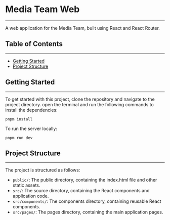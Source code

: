 # Media Team Web
---

A web application for the Media Team, built using React and React Router.

## Table of Contents
---

* [Getting Started](#getting-started)
* [Project Structure](#project-structure)


## Getting Started
---

To get started with this project, clone the repository and navigate to the project directory. open the terminal and run the following commands to install the dependencies:

```
pnpm install
```

To run the server locally: 

```
pnpm run dev
```

## Project Structure
---

The project is structured as follows:

* `public/`: The public directory, containing the index.html file and other static assets.
* `src/`: The source directory, containing the React components and application code.
* `src/components/`: The components directory, containing reusable React components.
* `src/pages/`: The pages directory, containing the main application pages.


